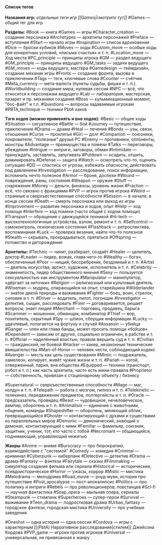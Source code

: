 #### Список тегов

**Названия игр:** *отдельные теги игр [[Games|смотрите тут]]*
#Games — общий тег для игр

**Разделы:**
#Book — книга
#Games — игры
#Character_creation — создание персонажа
#Archetypes — архетипы персонажей
#Preface — вступление
#Start — начало игры
#Inspiration — список вдохновения
#Dice — броски кубиков
#Moves — ходы
#Custom_move — особые ходы для конкретных условий, «письма счастья» и т. п.
#Location_move — Ход места
#PC_principle — принципы игрока
#GM — раздел ведущего
#GM_principle — принципы ведущего
#GM_tasks — задачи ведущего
#GM_moves — ходы ведущего, мастера
#Gamedesign — геймдизайн, создание механик игры
#Fronts — создание фронта, вызова в приключении
#Tags — теги, ключевые слова
#Counter — счётчик
#Meta_currency — мета-валюта (пункты судьбы, фишки и т. п.).
#Worldbuilding — создание мира, нулевая сессия
#NPC — всё, что относится к персонажам ведущего
#Lab — лаборатория, мастерская, лазарет и пр. механики создания
#Boss — кульминационный момент, "бос-файт" и т.п.
#Questions — вопросы задаваемые игрокам
#PBTA_technique — техники PbtA хаков

**Тэги ходов (можно применять и вне ходов):**
#Basic — общее ходы
#Situation — ситуативное
#Battle — бой
#Journey — путешествие, приключение
#Drama — драма
#Heal — лечение
#Bonds — узы, связи, отношения
#Curse — проклятье
#Giri — долг
#Companion — союзники, покровители, "полезные" друзья PC
#Enemy — противники, оппоненты, монстры
#Advantage — преимущества и помехи
#Talks — переговоры, убеждение
#Intrigue — интриги, заговоры, обман
#Intimidate — принуждать, заставлять, запугивать
#Putdown — осадить, отшить, доминировать
#Defense — защита
#Watch — осмотреть что-то, оценить ситуацию
#DD — спастись от угрозы, избежать опасности, действовать под давлением
#Investigation — расследование, поиск информации, вспомнить нечто полезное
#Armor — броня, доспехи
#Wound — повреждения, раны, состояния
#Weapon — оружие
#Stuff — снаряжение
#Money — деньги, финансы, уровень жизни
#Fraction — всё, что связано с фракциями
#PVP — игрок против игрока
#Weird — странные и сверхъестественные способности
#Session — в начале, в конце сессии
#Death — смерть персонажа или выход из игры
#Improvement — развитие персонажа и ходов, опыт
#Help — ход помощи
#Interfere — ход помехи (часто общий с ходом помощи)
#Transport — обращение с движущейся техникой
#Hi-tech — высокотехнологичные устройства, взлом, ремонт и т. п.
#Selfcontrol — самоконтроль, психические состояния
#Flashback — ретроспектива, воспоминания
#Luck — проверка везения, найти что-то полезное
#Stealth — скрывать, прокрадываться, прятаться
#Offspring — потомство и деторождение


**Архетипы:**
#Technic — чинит, разбирает, создаёт
#Healer — целитель, доктор
#Leader — лидер, вожак, глава чего-то
#Wealthy — богач, обеспеченный
#Poor — нищий, бессребреник, бездомный и т. п.
#Artist — деятель искусства, артист, художник, исполнитель и т. п.
#Celebrity — знаменитость, лидер общественного мнения
#Sexy — пользуется сексуальностью как инструментом
#Manipulator — манипулятор, «дёргает за ниточки»
#Religion — религиозный или культовый деятель
#Wiseman — мудрец, опирающийся на опыт, старейшина
#Wilderlander — знаток дикой природы и выживания
#Fighter — боец, воин, стрелок, силовик и т. п.
#Driver — водитель, пилот, погонщик
#Investigator — детектив, сыщик, расследовать
#Fixer — договаривается, решает вопросы, знает людей
#Merchant — торговец, продавец, барыга
#Scammer — мошенник, обманщик, комбинатор
#Thief — вор, похититель, скрытный
#Spy — шпион, сборщик информации
#Lucky — удачливый, полагается на фортуну и случай
#Assassin — убийца
#Ganger — член или глава банды, может просить помощи «бойцов»
#Dependent — зависим от других, социально ограничен, в рабстве и т. п.
#Official — наделённый властью, правом вершить суд и т. п.
#Civilian — гражданский, не боевой
#Hacker — хакер, незаконные технические вмешательства
#Man-of-Honor — человек чести, соблюдающий кодекс
#Avenger — месть как цель существования
#Mimic — подражатель, хамелеон, копирует, живёт чужие жизни и т. п.
#Pariah — изгой, отверженный, пария, вне общества
#Equipped — техника (транспорт, робот и т. п.) как часть архетипа, часто есть мини-правила
#Proprietor — собственность, привязан к стационарному объекту / бизнесу

#Supernatural — сверхъестественные способности
#Mage — маг, колдун и т. п.
#Telepath — работа с мозгом, гипноз и т. п.
#Telekinetic — телекинез, передвижение предметов, полтергейсты и т. п.
#Oracle — предсказатель, провидец
#Beast — чудовищное, нечеловеческое, вампир, оборотень и т. п.
#Animalism — единение с животными, общение, команды
#Shapeshifter — оборотень, меняющий облик, превращающийся
#Ghoster — контактирующий с духами и существами из параллельных миров
#Demonic — демонический, знающий о демонах, контактирующий с ними
#Familiar — фамильяр, союзник, защитник, ученик, тот, кто часто с тобой
#Necromant — общающийся, поднимающий, управляющий нежитью


**Жанры**
#Anime — аниме
#Burocracy —  про бюрократию, взаимодействие с "системой"
#Comedy — комедия
#Criminal — криминал
#Cyberpunk — киберпанк
#Detective — детектив
#Drama — драма
#Fantasy — фэнтези
#Fairytale — сказки
#Filmmaking — симулятор создания фильма или сериала
#Historical — исторические, псевдоисторическое
#Horror — ужасы, хоррор
#Mistic — мистика
#Melodrama — мелодрама
#Road_movie — роуд-муви, история про путешествие
#Post_apocalypse — пост-апокалипсис
#Politics — про политику и интриги 
#Rebels — про революционеров,  повстанцев
#Sci-fi — научная фантастика
#Soap_opera — мыльная опера, сериалы
#Steampunk — стимпанк
#Superheroes — супер-герои
#Survival — выживание
#Teen_drama — подростковая драма
#Urban_fantasy — городское фэнтези, городская мистика
#University — про учебные заведения

#Oneshot — одна история — одна сессия
#Cordova — игры с характерным [[(PbtA) Нарративное расследование|стилем]] Джейсона Кордова
#PVP_game — игроки против игроков
#Universal — универсальная, не привязанная к жанру
